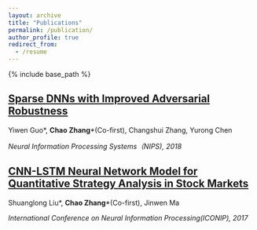 ```yaml
---
layout: archive
title: "Publications"
permalink: /publication/
author_profile: true
redirect_from:
  - /resume
---
```


{% include base_path %}

## [Sparse DNNs with Improved Adversarial Robustness](http://pkuzc.github.io/files/nips_2018_camera.pdf)

Yiwen Guo\*, **Chao Zhang**\*(Co-first), Changshui Zhang, Yurong Chen

*Neural Information Processing Systems（NIPS), 2018*



## [CNN-LSTM Neural Network Model for Quantitative Strategy Analysis in Stock Markets](http://pkuzc.github.io/files/iconip_2017.pdf)

Shuanglong Liu\*, **Chao Zhang**\*(Co-first), Jinwen Ma

*International Conference on Neural Information Processing(ICONIP), 2017*